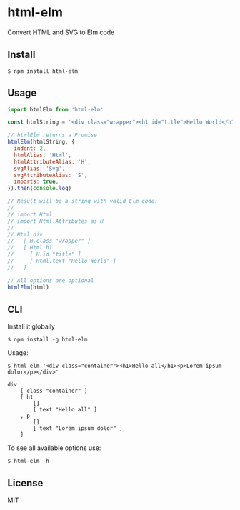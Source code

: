 # html-elm

Convert HTML and SVG to Elm code


## Install

```
$ npm install html-elm
```


## Usage

```js
import htmlElm from 'html-elm'

const htmlString = '<div class="wrapper"><h1 id="title">Hello World</h1></div>'

// htmlElm returns a Promise
htmlElm(htmlString, {
  indent: 2,
  htmlAlias: 'Html',
  htmlAttributeAlias: 'H',
  svgAlias: 'Svg',
  svgAttributeAlias: 'S',
  imports: true,
}).then(console.log)

// Result will be a string with valid Elm code:
//
// import Html
// import Html.Attributes as H
//
// Html.div
//   [ H.class "wrapper" ]
//   [ Html.h1
//     [ H.id "title" ]
//     [ Html.text "Hello World" ]
//   ]

// All options are optional
htmlElm(html)
```


## CLI

Install it globally

```
$ npm install -g html-elm
```

Usage:

```
$ html-elm '<div class="container"><h1>Hello all</h1><p>Lorem ipsum dolor</p></div>'

div
    [ class "container" ]
    [ h1
        []
        [ text "Hello all" ]
    , p
        []
        [ text "Lorem ipsum dolor" ]
    ]
```

To see all available options use:

```
$ html-elm -h
```

## License

MIT


